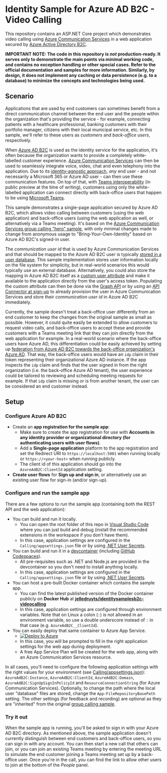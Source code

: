# Identity Sample for Azure AD B2C - Video Calling

This repository contains an ASP.NET Core project which demonstrates video calling using [Azure Communication Services](https://docs.microsoft.com/azure/communication-services/) in a web application secured by [Azure Active Directory B2C](https://azure.microsoft.com/services/active-directory-b2c/).

**IMPORTANT NOTE: The code in this repository is _not_ production-ready. It serves only to demonstrate the main points via minimal working code, and contains no exception handling or other special cases. Refer to the official documentation and samples for more information. Similarly, by design, it does not implement any caching or data persistence (e.g. to a database) to minimize the concepts and technologies being used.**

## Scenario

Applications that are used by end customers can sometimes benefit from a direct communication channel between the end user and the people within the organization that's providing the service - for example, connecting patients with a healthcare professional, banking customers with their portfolio manager, citizens with their local municipal service, etc. In this sample, we'll refer to these users as *customers* and *back-office users*, respectively.

When [Azure AD B2C](https://docs.microsoft.com/azure/active-directory-b2c/overview) is used as the identity service for the application, it's often because the organization wants to provide a completely white-labelled customer experience. [Azure Communication Services](https://docs.microsoft.com/azure/communication-services/) can then be used to seamlessly integrate voice, video, chat and even telephony into the application. Due to its [identity-agnostic approach](https://docs.microsoft.com/azure/communication-services/concepts/identity-model), *any* end user - and not necessarily a Microsoft 365 or Azure AD user - can then use these communication features. On top of that, with [Teams interoperability](https://docs.microsoft.com/azure/communication-services/concepts/teams-interop) (in public preview at the time of writing), customers using only the white-labelled application can connect directly with back-office users that happen to be using [Microsoft Teams](https://www.microsoft.com/microsoft-teams/group-chat-software).

This sample demonstrates a single-page application secured by Azure AD B2C, which allows video calling between customers (using the web application) and back-office users (using the web application as well, or alternatively via a Teams meeting). It's based on the [Azure Communication Services group calling "hero" sample](https://github.com/Azure-Samples/communication-services-web-calling-hero/tree/public-preview), with only minimal changes made to change from anonymous usage to "Bring-Your-Own-Identity" based on Azure AD B2C's signed-in user.

The *communication user id* that is used by Azure Communication Services and that should be mapped to the Azure AD B2C user is typically [stored in a user database](https://docs.microsoft.com/azure/communication-services/quickstarts/access-tokens#create-an-identity). This sample implementation stores user information locally on the file system for simplicity, but in real-world scenarios this would typically use an external database. Alternatively, you could also store the mapping in Azure AD B2C itself as a [custom user attribute](https://docs.microsoft.com/azure/active-directory-b2c/user-flow-custom-attributes?pivots=b2c-user-flow) and make it available to the application directly from the user's access token. Populating the custom attribute can then be done via the [Graph API](https://docs.microsoft.com/azure/active-directory-b2c/microsoft-graph-operations) or by using an [API Connector at sign-up](https://docs.microsoft.com/azure/active-directory-b2c/add-api-connector?pivots=b2c-user-flow) to already provision the user in Azure Communication Services and store their *communication user id* in Azure AD B2C immediately.

Currently, the sample doesn't treat a back-office user differently from an end customer to keep the changes from the original sample as small as possible. However, it could quite easily be extended to allow customers to request video calls, and back-office users to accept these and provide customers with a Teams meeting link that they can join directly from the web application for example. In a real-world scenario where the back-office users have Azure AD, this differentiation could be easily achieved by setting up [federation from Azure AD B2C towards the back-office organization's Azure AD](https://docs.microsoft.com/azure/active-directory-b2c/identity-provider-azure-ad-single-tenant?pivots=b2c-user-flow). That way, the back-office users would have an `idp` claim in their token representing their organizational Azure AD instance. If the app inspects the `idp` claim and finds that the user signed in from the right organization (i.e. the back-office Azure AD tenant), the user experience could be tailored to reviewing and scheduling meeting requests for example. If that `idp` claim is missing or is from another tenant, the user can be considered an end customer instead.

## Setup

### Configure Azure AD B2C

- Create an **app registration for the sample app**:
  - Make sure to create the app registration for use with **Accounts in any identity provider or organizational directory (for authenticating users with user flows)**.
  - Add a **Single-page application** platform to the app registration and set the Redirect URI to `https://localhost:5001` when running locally or `https://<your-host>` when running publicly.
  - The client id of this application should go into the `AzureAdB2C:ClientId` application setting.
- **Create user flows** for **Sign up and sign in**, or alternatively use an existing user flow for sign-in (and/or sign-up).

### Configure and run the sample app

There are a few options to run the sample app (containing both the REST API and the web application):

- You can build and run it locally.
  - You can open the root folder of this repo in [Visual Studio Code](https://code.visualstudio.com/) where you can just build and debug (install the recommended extensions in the workspace if you don't have them).
  - In this case, application settings are configured in the `Calling/appsettings.json` file or by using [.NET User Secrets](https://docs.microsoft.com/aspnet/core/security/app-secrets).
- You can build and run it in a [devcontainer](https://code.visualstudio.com/docs/remote/containers) (including [GitHub Codespaces](https://github.com/features/codespaces)).
  - All pre-requisites such as .NET and Node.js are provided in the devcontainer so you don't need to install anything locally.
  - In this case, application settings are configured in the `Calling/appsettings.json` file or by using [.NET User Secrets](https://docs.microsoft.com/aspnet/core/security/app-secrets).
- You can host a pre-built Docker container which contains the sample app.
  - You can find the latest published version of the Docker container publicly on **Docker Hub** at **[jelledruyts/identitysamplesb2c-videocalling](https://hub.docker.com/r/jelledruyts/identitysamplesb2c-videocalling)**
  - In this case, application settings are configured through environment variables. Note that on Linux a colon (`:`) is not allowed in an environment variable, so use a double underscore instead of `:` in that case (e.g. `AzureAdB2C__ClientId`).
- You can easily deploy that same container to Azure App Service.
  - [![Deploy to Azure](https://aka.ms/deploytoazurebutton)](https://portal.azure.com/#create/Microsoft.Template/uri/https%3A%2F%2Fraw.githubusercontent.com%2Fjelledruyts%2FIdentitySamplesB2C-VideoCalling%2Fmain%2Fazuredeploy.json)
  - In this case, you will be prompted to fill in the right application settings for the web app during deployment.
  - A free App Service Plan will be created for the web app, along with an Azure Communication Services resource.

In all cases, you'll need to configure the following application settings with the right values for your environment (see [Calling/appsettings.json](Calling/appsettings.json)): `AzureAdB2C:Instance`, `AzureAdB2C:ClientId`, `AzureAdB2C:Domain`, `AzureAdB2C:SignUpSignInPolicyId` and `ResourceConnectionString` (for Azure Communication Services). Optionally, to change the path where the local user "database" files are stored, change the `App:FileRepositoryBasePath` setting. The other settings (for feedback and recording) are optional as they are "inherited" from the original [group calling sample](https://github.com/Azure-Samples/communication-services-web-calling-hero/tree/public-preview).

### Try it out

When the sample app is running, you'll be asked to sign in with your Azure AD B2C directory. As mentioned above, the sample application doesn't currently distinguish between end customers and back-office users, so you can sign in with any account. You can then start a new call that others can join, or you can join an existing Teams meeting by entering the meeting URL to simulate the end customer joining a Teams meeting set up by a back-office user. Once you're in the call, you can find the link to allow other users to join at the bottom of the *People* panel.
